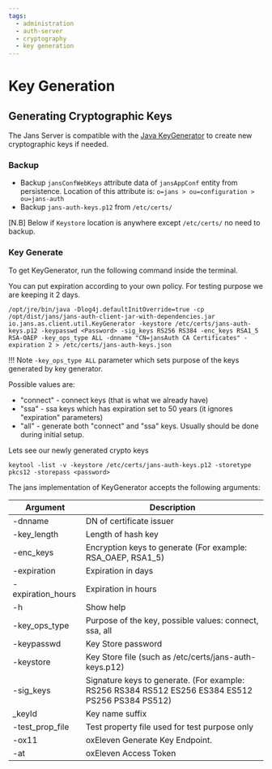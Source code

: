 ```yaml
---
tags:
  - administration
  - auth-server
  - cryptography
  - key generation
---
```


# Key Generation 

## Generating Cryptographic Keys

The Jans Server is compatible with the [Java KeyGenerator](https://github.com/JanssenProject/jans/blob/main/jans-auth-server/client/src/main/java/io/jans/as/client/util/KeyGenerator.java) to create new cryptographic keys if needed.

### Backup

* Backup `jansConfWebKeys` attribute data of `jansAppConf` entity from persistence. Location of this attribute is: `o=jans > ou=configuration > ou=jans-auth`
* Backup `jans-auth-keys.p12` from `/etc/certs/`

[N.B] Below if `Keystore` location is anywhere except `/etc/certs/` no need to backup.

### Key Generate
To get KeyGenerator, run the following command inside the terminal.

You can put expiration according to your own policy. For testing purpose we are keeping it 2 days.

```commandLine
/opt/jre/bin/java -Dlog4j.defaultInitOverride=true -cp /opt/dist/jans/jans-auth-client-jar-with-dependencies.jar io.jans.as.client.util.KeyGenerator -keystore /etc/certs/jans-auth-keys.p12 -keypasswd <Password> -sig_keys RS256 RS384 -enc_keys RSA1_5 RSA-OAEP -key_ops_type ALL -dnname "CN=jansAuth CA Certificates" -expiration 2 > /etc/certs/jans-auth-keys.json
```

!!! Note
    `-key_ops_type ALL` parameter which sets purpose of the keys generated by key generator.

Possible values are:

- "connect" - connect keys (that is what we already have)
- "ssa" - ssa keys which has expiration set to 50 years (it ignores "expiration" parameters)
- "all" - generate both "connect" and "ssa" keys. Usually should be done during initial setup.

Lets see our newly generated crypto keys

```commandLine
keytool -list -v -keystore /etc/certs/jans-auth-keys.p12 -storetype pkcs12 -storepass <password>
```

The jans implementation of KeyGenerator accepts the following arguments:

| Argument	        | Description                                                                                       |
|-------------------|---------------------------------------------------------------------------------------------------|
| -dnname           | DN of certificate issuer                                                                          |
| -key_length       | Length of hash key                                                                                |
| -enc_keys         | Encryption keys to generate (For example: RSA_OAEP, RSA1_5)                                       |
| -expiration       | Expiration in days                                                                                |
| -expiration_hours | Expiration in hours                                                                               |
| -h                | Show help                                                                                         |
| -key_ops_type     | Purpose of the key, possible values: connect, ssa, all                                            |
| -keypasswd        | Key Store password                                                                                |
| -keystore         | Key Store file (such as /etc/certs/jans-auth-keys.p12)                                            |
| -sig_keys         | Signature keys to generate. (For example: RS256 RS384 RS512 ES256 ES384 ES512 PS256 PS384 PS512)  |
| _keyId            | Key name suffix                                                                                   |
| -test_prop_file   | Test property file used for test purpose only                                                     |
| -ox11             | oxEleven Generate Key Endpoint.                                                                   |
| -at               | oxEleven Access Token                                                                             |


